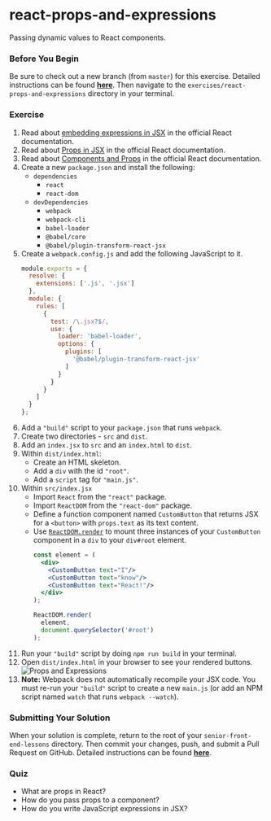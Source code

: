 # react-props-and-expressions

Passing dynamic values to React components.

### Before You Begin

Be sure to check out a new branch (from `master`) for this exercise. Detailed instructions can be found [**here**](../../guides/before-each-exercise.md). Then navigate to the `exercises/react-props-and-expressions` directory in your terminal.

### Exercise

1. Read about [embedding expressions in JSX](https://reactjs.org/docs/introducing-jsx.html#embedding-expressions-in-jsx) in the official React documentation.
2. Read about [Props in JSX](https://reactjs.org/docs/jsx-in-depth.html#props-in-jsx) in the official React documentation.
3. Read about [Components and Props](https://reactjs.org/docs/components-and-props.html) in the official React documentation.
4. Create a new `package.json` and install the following:
    - `dependencies`
      - `react`
      - `react-dom`
    - `devDependencies`
      - `webpack`
      - `webpack-cli`
      - `babel-loader`
      - `@babel/core`
      - `@babel/plugin-transform-react-jsx`
5. Create a `webpack.config.js` and add the following JavaScript to it.
    ```js
    module.exports = {
      resolve: {
        extensions: ['.js', '.jsx']
      },
      module: {
        rules: [
          {
            test: /\.jsx?$/,
            use: {
              loader: 'babel-loader',
              options: {
                plugins: [
                  '@babel/plugin-transform-react-jsx'
                ]
              }
            }
          }
        ]
      }
    };
    ```
6. Add a `"build"` script to your `package.json` that runs `webpack`.
7. Create two directories - `src` and `dist`.
8. Add an `index.jsx` to `src` and an `index.html` to `dist`.
9. Within `dist/index.html`:
    - Create an HTML skeleton.
    - Add a `div` with the id `"root"`.
    - Add a `script` tag for `"main.js"`.
10. Within `src/index.jsx`
    - Import `React` from the `"react"` package.
    - Import `ReactDOM` from the `"react-dom"` package.
    - Define a function component named `CustomButton` that returns JSX for a `<button>` with `props.text` as its text content.
    - Use [`ReactDOM.render`](https://reactjs.org/docs/react-dom.html#render) to mount three instances of your `CustomButton` component in a `div` to your `div#root` element.
      ```jsx
      const element = (
        <div>
          <CustomButton text="I"/>
          <CustomButton text="know"/>
          <CustomButton text="React!"/>
        </div>
      );

      ReactDOM.render(
        element,
        document.querySelector('#root')
      );
      ```
11. Run your `"build"` script by doing `npm run build` in your terminal.
12. Open `dist/index.html` in your browser to see your rendered buttons.
    ![Props and Expressions](react-props-and-expressions-solution.png)
13. **Note:** Webpack does not automatically recompile your JSX code. You must re-run your `"build"` script to create a new `main.js` (or add an NPM script named `watch` that runs `webpack --watch`).


### Submitting Your Solution

When your solution is complete, return to the root of your `senior-front-end-lessons` directory. Then commit your changes, push, and submit a Pull Request on GitHub. Detailed instructions can be found [**here**](../../guides/after-each-exercise.md).

### Quiz

- What are props in React?
- How do you pass props to a component?
- How do you write JavaScript expressions in JSX?
